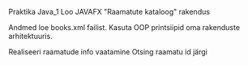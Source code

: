Praktika Java_1
Loo JAVAFX "Raamatute kataloog"  rakendus

Andmed loe books.xml failist. Kasuta OOP printsiipid oma rakenduste arhitektuuris.

Realiseeri  raamatude info vaatamine
Otsing raamatu id järgi
